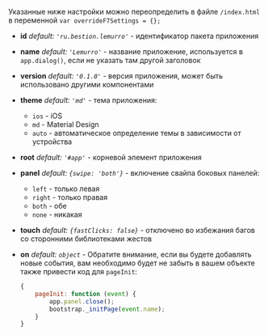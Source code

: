 Указанные ниже настройки можно переопределить в файле `/index.html` в переменной `var overrideF7Settings = {};`

- **id** *default: `'ru.bestion.lemurro'`* - идентификатор пакета приложения

- **name** *default: `'Lemurro'`* - название приложение, используется в `app.dialog()`, если не указать там другой заголовок

- **version** *default: `'0.1.0'`* - версия приложения, может быть использовано другими компонентами

- **theme** *default: `'md'`* - тема приложения:
  - `ios` - iOS
  - `md` - Material Design
  - `auto` - автоматическое определение темы в зависимости от устройства

- **root** *default: `'#app'`* - корневой элемент приложения

- **panel** *default: `{swipe: 'both'}`* - включение свайпа боковых панелей:
  - `left` - только левая
  - `right` - только правая
  - `both` - обе
  - `none` - никакая

- **touch** *default: `{fastClicks: false}`* - отключено во избежания багов со сторонними библиотеками жестов

- **on** *default: `object`* - Обратите внимание, если вы будете добавлять новые события, вам необходимо будет не забыть в вашем объекте также привести код для `pageInit`:
  ```javascript
  {
      pageInit: function (event) {
          app.panel.close();
          bootstrap._initPage(event.name);
      }
  }
  ```